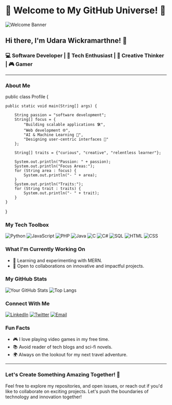# 🌟 Welcome to My GitHub Universe! 🌟

![Welcome Banner](https://media.licdn.com/dms/image/D5616AQEnES6difoqrA/profile-displaybackgroundimage-shrink_350_1400/0/1694696296345?e=1724284800&v=beta&t=O1oGIMfrsHVnzSFp5GbH49gjGBLxDXpLOJVAuGPglSA) <!-- Add your banner image link here -->

## Hi there, I'm Udara Wickramarthne! 👋

### 💻 Software Developer | 🚀 Tech Enthusiast | 🎨 Creative Thinker | 🎮 Gamer

---

### About Me

public class Profile {

    public static void main(String[] args) {
    
        String passion = "software development";
        String[] focus = {
            "Building scalable applications 🛠️",
            "Web development 🌐",
            "AI & Machine Learning 🤖",
            "Designing user-centric interfaces 🎨"
        };
        
        String[] traits = {"curious", "creative", "relentless learner"};

        System.out.println("Passion: " + passion);
        System.out.println("Focus Areas:");
        for (String area : focus) {
            System.out.println("- " + area);
        }
        System.out.println("Traits:");
        for (String trait : traits) {
            System.out.println("- " + trait);
        }
    }
}


### My Tech Toolbox

![Python](https://img.shields.io/badge/Python-3776AB?style=for-the-badge&logo=python&logoColor=white)
![JavaScript](https://img.shields.io/badge/JavaScript-F7DF1E?style=for-the-badge&logo=javascript&logoColor=black)
![PHP](https://img.shields.io/badge/PHP-777BB4?style=for-the-badge&logo=php&logoColor=white)
![Java](https://img.shields.io/badge/Java-007396?style=for-the-badge&logo=java&logoColor=white)
![C](https://img.shields.io/badge/C-00599C?style=for-the-badge&logo=c&logoColor=white)
![C#](https://img.shields.io/badge/C%23-239120?style=for-the-badge&logo=c-sharp&logoColor=white)
![SQL](https://img.shields.io/badge/SQL-4479A1?style=for-the-badge&logo=sql&logoColor=white)
![HTML](https://img.shields.io/badge/HTML5-E34F26?style=for-the-badge&logo=html5&logoColor=white)
![CSS](https://img.shields.io/badge/CSS3-1572B6?style=for-the-badge&logo=css3&logoColor=white)
<!--![React](https://img.shields.io/badge/React-20232A?style=for-the-badge&logo=react&logoColor=61DAFB)
![Node.js](https://img.shields.io/badge/Node.js-339933?style=for-the-badge&logo=nodedotjs&logoColor=white)
![Django](https://img.shields.io/badge/Django-092E20?style=for-the-badge&logo=django&logoColor=white)
![Docker](https://img.shields.io/badge/Docker-2496ED?style=for-the-badge&logo=docker&logoColor=white) -->

### What I'm Currently Working On

- 🌱 Learning and experimenting with MERN.
- 🎯 Open to collaborations on innovative and impactful projects.

### My GitHub Stats

![Your GitHub Stats](https://github-readme-stats.vercel.app/api?username=udarawickramarathne&show_icons=true&theme=radical)
![Top Langs](https://github-readme-stats.vercel.app/api/top-langs/?username=udarawickramarathne&layout=compact&theme=radical)

### Connect With Me

[![LinkedIn](https://img.shields.io/badge/LinkedIn-0A66C2?style=for-the-badge&logo=linkedin&logoColor=white)](https://www.linkedin.com/in/udara-wickramarathne/)
[![Twitter](https://img.shields.io/badge/Twitter-1DA1F2?style=for-the-badge&logo=twitter&logoColor=white)](https://x.com/BimsaraUdara)
[![Email](https://img.shields.io/badge/Email-D14836?style=for-the-badge&logo=gmail&logoColor=white)](mailto:bimsaraudara25@gmail..com)

### Fun Facts

- 🎮 I love playing video games in my free time.
- 📚 Avoid reader of tech blogs and sci-fi novels.
- 🌍 Always on the lookout for my next travel adventure.

---

### Let's Create Something Amazing Together! 🚀

Feel free to explore my repositories, and open issues, or reach out if you'd like to collaborate on exciting projects. Let's push the boundaries of technology and innovation together!

<!--![Footer Image](https://example.com/your-footer-image.jpg)  Add your footer image link here -->
